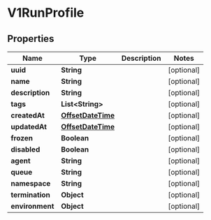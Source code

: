 
# V1RunProfile

## Properties
Name | Type | Description | Notes
------------ | ------------- | ------------- | -------------
**uuid** | **String** |  |  [optional]
**name** | **String** |  |  [optional]
**description** | **String** |  |  [optional]
**tags** | **List&lt;String&gt;** |  |  [optional]
**createdAt** | [**OffsetDateTime**](OffsetDateTime.md) |  |  [optional]
**updatedAt** | [**OffsetDateTime**](OffsetDateTime.md) |  |  [optional]
**frozen** | **Boolean** |  |  [optional]
**disabled** | **Boolean** |  |  [optional]
**agent** | **String** |  |  [optional]
**queue** | **String** |  |  [optional]
**namespace** | **String** |  |  [optional]
**termination** | **Object** |  |  [optional]
**environment** | **Object** |  |  [optional]



